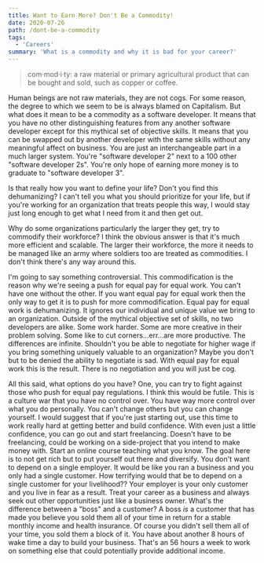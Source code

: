 ```yaml
---
title: Want to Earn More? Don't Be a Commodity!
date: 2020-07-26
path: /dont-be-a-commodity
tags:
  - 'Careers'
summary: 'What is a commodity and why it is bad for your career?'
---
```


> com·mod·i·ty: a raw material or primary agricultural product that can be bought and sold, such as copper or coffee.

Human beings are not raw materials, they are not cogs. For some reason, the degree to which we seem to be is always blamed on Capitalism. But what does it mean to be a commodity as a software developer. It means that you have no other distinguishing features from any another software developer except for this mythical set of objective skills. It means that you can be swapped out by another developer with the same skills without any meaningful affect on business. You are just an interchangeable part in a much larger system. You're "software developer 2" next to a 100 other "software developer 2s". You're only hope of earning more money is to graduate to "software developer 3".

Is that really how you want to define your life? Don't you find this dehumanizing? I can't tell you what you should prioritize for your life, but if you're working for an organization that treats people this way, I would stay just long enough to get what I need from it and then get out.

Why do some organizations particularly the larger they get, try to commodify their workforce? I think the obvious answer is that it's much more efficient and scalable. The larger their workforce, the more it needs to be managed like an army where soldiers too are treated as commodities. I don't think there's any way around this.

I'm going to say something controversial. This commodification is the reason why we're seeing a push for equal pay for equal work. You can't have one without the other. If you want equal pay for equal work then the only way to get it is to push for more commodification. Equal pay for equal work is dehumanizing. It ignores our individual and unique value we bring to an organization. Outside of the mythical objective set of skills, no two developers are alike. Some work harder. Some are more creative in their problem solving. Some like to cut corners...err...are more productive. The differences are infinite. Shouldn't you be able to negotiate for higher wage if you bring something uniquely valuable to an organization? Maybe you don't but to be denied the ability to negotiate is sad. With equal pay for equal work this is the result. There is no negotiation and you will just be cog.

All this said, what options do you have? One, you can try to fight against those who push for equal pay regulations. I think this would be futile. This is a culture war that you have no control over. You have way more control over what you do personally. You can't change others but you can change yourself. I would suggest that if you're just starting out, use this time to work really hard at getting better and build confidence. With even just a little confidence, you can go out and start freelancing. Doesn't have to be freelancing, could be working on a side-project that you intend to make money with. Start an online course teaching what you know. The goal here is to not get rich but to put yourself out there and diversify. You don't want to depend on a single employer. It would be like you ran a business and you only had a single customer. How terrifying would that be to depend on a single customer for your livelihood?? Your employer is your only customer and you live in fear as a result. Treat your career as a business and always seek out other opportunities just like a business owner. What's the difference between a "boss" and a customer? A boss _is_ a customer that has made you believe you sold them all of your time in return for a stable monthly income and health insurance. Of course you didn't sell them all of your time, you sold them a block of it. You have about another 8 hours of wake time a day to build your business. That's an 56 hours a week to work on something else that could potentially provide additional income.
